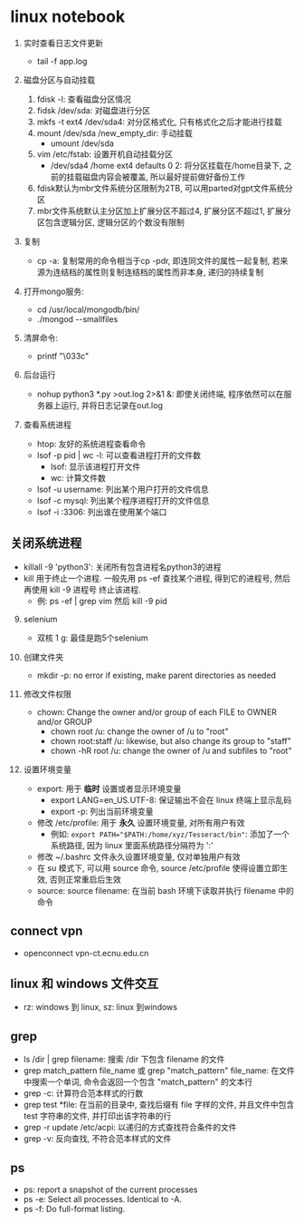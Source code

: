# linux notebook
1. 实时查看日志文件更新
    * tail -f app.log

2. 磁盘分区与自动挂载
    1. fdisk -l: 查看磁盘分区情况
    2. fidsk /dev/sda: 对磁盘进行分区
    3. mkfs -t ext4 /dev/sda4: 对分区格式化, 只有格式化之后才能进行挂载
    4. mount /dev/sda /new_empty_dir: 手动挂载
        * umount /dev/sda
    5. vim /etc/fstab: 设置开机自动挂载分区
        * /dev/sda4 /home ext4 defaults 0 2: 将分区挂载在/home目录下, 之前的挂载磁盘内容会被覆盖, 所以最好提前做好备份工作
    6. fdisk默认为mbr文件系统分区限制为2TB, 可以用parted对gpt文件系统分区
    7. mbr文件系统默认主分区加上扩展分区不超过4, 扩展分区不超过1, 扩展分区包含逻辑分区, 逻辑分区的个数没有限制

3. 复制
    * cp -a: 复制常用的命令相当于cp -pdr, 即连同文件的属性一起复制, 若来源为连结档的属性则复制连结档的属性而非本身, 递归的持续复制

4. 打开mongo服务:
    * cd /usr/local/mongodb/bin/
    * ./mongod --smallfiles

5. 清屏命令:
    * printf "\033c"

6. 后台运行
    * nohup python3 *.py >out.log 2>&1 &: 即使关闭终端, 程序依然可以在服务器上运行, 并将日志记录在out.log

7. 查看系统进程
    * htop: 友好的系统进程查看命令
    * lsof -p pid | wc -l: 可以查看进程打开的文件数
        * lsof: 显示该进程打开文件
        * wc: 计算文件数
    * lsof -u username: 列出某个用户打开的文件信息
    * lsof -c mysql: 列出某个程序进程打开的文件信息
    * lsof -i :3306: 列出谁在使用某个端口

## 关闭系统进程
* killall -9 'python3': 关闭所有包含进程名python3的进程
* kill 用于终止一个进程. 一般先用 ps -ef 查找某个进程, 得到它的进程号, 然后再使用 kill -9 进程号 终止该进程.
    * 例: ps -ef | grep vim 然后 kill -9 pid

9. selenium
    * 双核 1 g: 最佳是跑5个selenium

10. 创建文件夹
    * mkdir -p: no error if existing, make parent directories as needed

11. 修改文件权限
    * chown: Change the owner and/or group of each FILE to OWNER and/or GROUP
        * chown root /u: change the owner of /u to "root"
        * chown root:staff /u: likewise, but also change its group to "staff"
        * chown -hR root /u: change the owner of /u and subfiles to "root"

12. 设置环境变量
    * export: 用于 **临时** 设置或者显示环境变量
        * export LANG=en_US.UTF-8: 保证输出不会在 linux 终端上显示乱码
        * export -p: 列出当前环境变量
    * 修改 /etc/profile: 用于 **永久** 设置环境变量, 对所有用户有效
        * 例如: `export PATH="$PATH:/home/xyz/Tesseract/bin"`: 添加了一个系统路径, 因为 linux 里面系统路径分隔符为 ':'
    * 修改 ~/.bashrc 文件永久设置环境变量, 仅对单独用户有效
    * 在 su 模式下, 可以用 source 命令, source /etc/profile 使得设置立即生效, 否则正常重启后生效
    * source: source filename: 在当前 bash 环境下读取并执行 filename 中的命令

## connect vpn
* openconnect vpn-ct.ecnu.edu.cn

## linux 和 windows 文件交互
* rz: windows 到 linux, sz: linux 到windows

## grep
* ls /dir | grep filename: 搜索 /dir 下包含 filename 的文件
* grep match_pattern file_name 或 grep "match_pattern" file_name: 在文件中搜索一个单词, 命令会返回一个包含 "match_pattern" 的文本行
* grep -c: 计算符合范本样式的行数
* grep test *file: 在当前的目录中, 查找后缀有 file 字样的文件, 并且文件中包含 test 字符串的文件, 并打印出该字符串的行
* grep -r update /etc/acpi: 以递归的方式查找符合条件的文件
* grep -v: 反向查找, 不符合范本样式的文件

## ps
* ps: report a snapshot of the current processes
* ps -e: Select all processes. Identical to -A.
* ps -f: Do full-format listing.